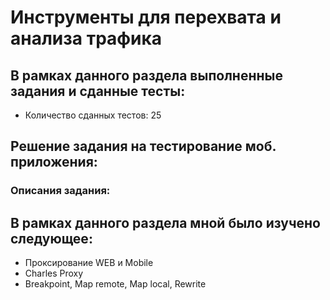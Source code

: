 # Инструменты для перехвата и анализа трафика
## В рамках данного раздела выполненные задания и сданные тесты:
- Количество сданных тестов: 25
## Решение задания на тестирование моб. приложения:

### Описания задания:

## В рамках данного раздела мной было изучено следующее:
- Проксирование WEB и Mobile
- Charles Proxy
- Breakpoint, Map remote, Map local, Rewrite
